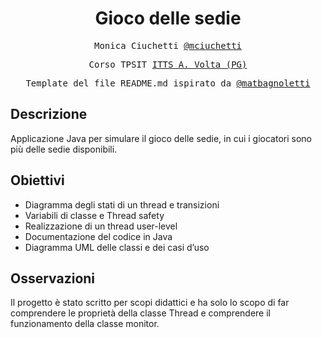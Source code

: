 <h1 align="center">Gioco delle sedie</h1>

<p align="center" style="font-family: monospace">Monica Ciuchetti <a href="https://github.com/mciuchetti">@mciuchetti</a></p>
<p align="center" style="font-family: monospace">Corso TPSIT <a href="https://www.avoltapg.edu.it/">ITTS A. Volta (PG)</a></p>
<p align="center" style="font-family: monospace">Template del file README.md ispirato da <a href="https://github.com/matbagnoletti">@matbagnoletti</a></p>

## Descrizione
Applicazione Java per simulare il gioco delle sedie, in cui i giocatori sono più delle sedie disponibili.

## Obiettivi
- Diagramma degli stati di un thread e transizioni	
- Variabili di classe e Thread safety
- Realizzazione di un thread user-level
- Documentazione del codice in Java
- Diagramma UML delle classi e dei casi d’uso

## Osservazioni
Il progetto è stato scritto per scopi didattici e ha solo lo scopo di far comprendere le proprietà della classe Thread e comprendere il funzionamento della classe monitor. 

